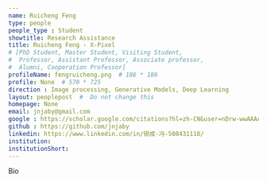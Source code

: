 ```yaml
---
name: Ruicheng Feng
type: people
people_type : Student
showtitle: Research Assistance
title: Ruicheng Feng - X-Pixel
# [PhD Student, Master Student, Visiting Student,
#  Professor, Assistant Professor, Associate professor,
#  Alumni, Cooperation Professor]
profileName: fengruicheng.png  # 186 * 186
profile: None  # 570 * 725
direction : Image processing, Generative Models, Deep Learning
layout: peoplepost  #  Do not change this
homepage: None
email: jnjaby@gmail.com
google : https://scholar.google.com/citations?hl=zh-CN&user=nDrw-wwAAAAJ
github : https://github.com/jnjaby
linkedin: https://www.linkedin.com/in/锐成-冯-508431118/
institution: 
institutionShort: 
---
```


Bio

